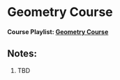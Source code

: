 # Geometry Course
#### Course Playlist: [Geometry Course](https://www.youtube.com/playlist?list=PLm2VEQtiYjhoXTFAF8nuN5YrAl2Muh4Nw)
## Notes:
1. TBD